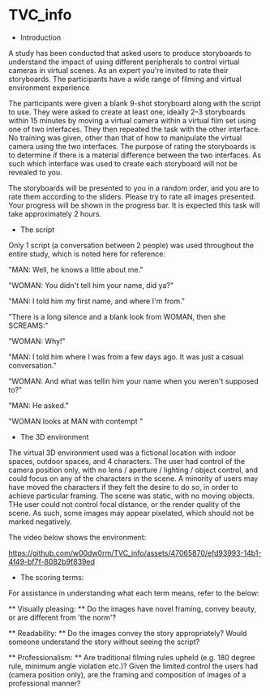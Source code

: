 # TVC_info

* Introduction
  
A study has been conducted that asked users to produce storyboards to understand the impact of using different peripherals to control virtual cameras in virtual scenes. As an expert you're invited to rate their storyboards. The participants have a wide range of filming and virtual environment experience 
 
The participants were given a blank 9-shot storyboard along with the script to use. They were asked to create at least one, ideally 2–3 storyboards within 15 minutes by moving a virtual camera within a virtual film set using one of two interfaces. They then repeated the task with the other interface. No training was given, other than that of how to manipulate the virtual camera using the two interfaces. The purpose of rating the storyboards is to determine if there is a material difference between the two interfaces. As such which interface was used to create each storyboard will not be revealed to you.
 
The storyboards will be presented to you in a random order, and you are to rate them according to the sliders. Please try to rate all images presented. Your progress will be shown in the progress bar. It is expected this task will take approximately 2 hours. 


* The script
  
Only 1 script (a conversation between 2 people) was used throughout the entire study, which is noted here for reference:

"MAN: Well, he knows a little about me."

"WOMAN: You didn't tell him your name, did ya?"

"MAN: I told him my first name, and where I'm from."

"There is a long silence and a blank look from WOMAN, then she SCREAMS:"

"WOMAN: Why!"

"MAN: I told him where I was from a few days ago.  It was just a casual conversation."

"WOMAN: And what was tellin him your name when you weren't supposed to?"

"MAN: He asked."

"WOMAN looks at MAN with contempt "


* The 3D environment

The virtual 3D environment used was a fictional location with indoor spaces, outdoor spaces, and 4 characters. The user had control of the camera position only, with no lens / aperture / lighting / object control, and could focus on any of the characters in the scene. A minority of users may have moved the characters if they felt the desire to do so, in order to achieve particular framing. The scene was static, with no moving objects. THe user could not control focal distance, or the render quality of the scene. As such, some images may appear pixelated, which should not be marked negatively. 


The video below shows the environment:


https://github.com/w00dw0rm/TVC_info/assets/47065870/efd93993-14b1-4f49-bf7f-8082b9f839ed



* The scoring terms:

For assistance in understanding what each term means, refer to the below:

** Visually pleasing: ** Do the images have novel  framing, convey beauty, or are different from 'the norm'?

** Readability: ** Do the images convey the story appropriately? Would someone understand the story without seeing the script?
 
** Professionalism: ** Are traditional filming rules upheld (e.g. 180 degree rule, minimum angle violation etc.)? Given the limited control the users had (camera position only), are the framing and composition of images of a professional manner?




